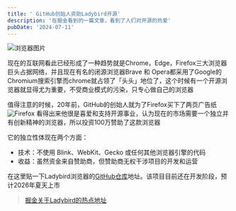 ```yaml
---
title: ' GitHub创始人资助Ladybird开源'  
description: '在掘金看到的一篇文章，看到了人们对开源的热爱'  
pubDate: '2024-07-11'  
---
```


![浏览器图片](https://linexic.top/img/liulanqi.jpg)

现在的互联网看此已经形成了一种趋势就是Chrome，Edge，Firefox三大浏览器巨头占据网络，并且现在有名的闭源浏览器Brave 和 Opera都采用了Google的Chromium搜索引擎而chrome就占领了「头头」地位了，这个时候有一个开源浏览器就显得尤为重要，不受商业模式的污染，只专心做自己的浏览器

值得注意的时候，20年前，GitHub的创始人就为了Firefox买下了两页广告纸
![Firefox](https://linexic.top/img/Firefox1.0.jpeg)
看得出来他很是喜爱和支持开源事业，认为现在的市场需要一个独立并有创新精神的浏览器，所以投资100万赞助了这款浏览器

它的独立性体现在两个方面：

- 技术：不使用 Blink、WebKit、Gecko 或任何其他浏览器引擎的代码
- 收益：虽然资金来自赞助商，但赞助商无权干涉项目的开发和运营

在这里贴一下Ladybird浏览器的[GitHub仓库](https://github.com/LadybirdBrowser/ladybird)地址。该项目目前还在开发阶段，预计2026年夏天上市

> [掘金关于Ladybird的热点地址](https://juejin.cn/post/7389145163857985587)
